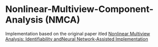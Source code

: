 # Nonlinear-Multiview-Component-Analysis (NMCA)

Implementation based on the original paper itled [Nonlinear Multiview Analysis: Identifiability andNeural Network-Assisted Implementation](https://ieeexplore.ieee.org/stamp/stamp.jsp?arnumber=9064884&tag=1)
